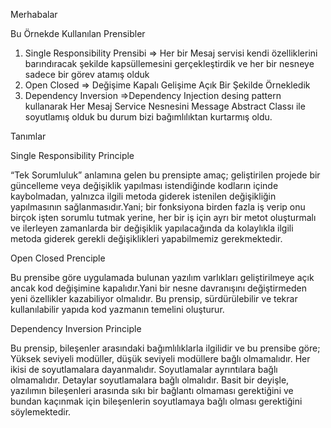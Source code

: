 
Merhabalar

Bu Örnekde Kullanılan Prensibler

1. Single Responsibility Prensibi => Her bir Mesaj servisi kendi özelliklerini barındıracak şekilde kapsüllemesini gerçekleştirdik ve her bir nesneye sadece bir görev atamış olduk
2. Open Closed => Değişime Kapalı Gelişime Açık Bir Şekilde Örnekledik
3. Dependency Inversion =>Dependency Injection desing pattern kullanarak Her Mesaj Service Nesnesini Message Abstract Classı ile soyutlamış olduk bu durum bizi bağımlılıktan kurtarmış oldu.

Tanımlar


Single Responsibility Principle

“Tek Sorumluluk” anlamına gelen bu prensipte amaç; geliştirilen projede bir güncelleme veya değişiklik yapılması istendiğinde kodların içinde kaybolmadan, yalnızca ilgili metoda giderek istenilen değişikliğin yapılmasının sağlanmasıdır.Yani; bir fonksiyona birden fazla iş verip onu birçok işten sorumlu tutmak yerine, her bir iş için ayrı bir metot oluşturmalı ve ilerleyen zamanlarda bir değişiklik yapılacağında da kolaylıkla ilgili metoda giderek gerekli değişiklikleri yapabilmemiz gerekmektedir.

Open Closed Prenciple

Bu prensibe göre uygulamada bulunan yazılım varlıkları geliştirilmeye açık ancak kod değişimine kapalıdır.Yani bir nesne davranışını değiştirmeden yeni özellikler kazabiliyor olmalıdır. Bu prensip, sürdürülebilir ve tekrar kullanılabilir yapıda kod yazmanın temelini oluşturur.

Dependency Inversion Principle

Bu prensip, bileşenler arasındaki bağımlılıklarla ilgilidir ve bu prensibe göre;
Yüksek seviyeli modüller, düşük seviyeli modüllere bağlı olmamalıdır. Her ikisi de soyutlamalara dayanmalıdır.
Soyutlamalar ayrıntılara bağlı olmamalıdır. Detaylar soyutlamalara bağlı olmalıdır.
Basit bir deyişle, yazılımın bileşenleri arasında sıkı bir bağlantı olmaması gerektiğini ve bundan kaçınmak için bileşenlerin soyutlamaya bağlı olması gerektiğini söylemektedir.
